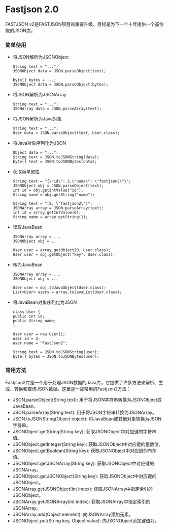 # Fastjson 2.0
FASTJSON v2是FASTJSON项目的重要升级，目标是为下一个十年提供一个高性能的JSON库。

### 简单使用
- 将JSON解析为JSONObject
    ```
    String text = "...";
    JSONObject data = JSON.parseObject(text);

    byte[] bytes = ...;
    JSONObject data = JSON.parseObject(bytes);
    ```
    
- 将JSON解析为JSONArray
    ```
    String text = "...";
    JSONArray data = JSON.parseArray(text);
    ```

- 将JSON解析为Java对象
    ```
    String text = "...";
    User data = JSON.parseObject(text, User.class);
    ```

- 将Java对象序列化为JSON
    ```
    Object data = "...";
    String text = JSON.toJSONString(data);
    byte[] text = JSON.toJSONBytes(data);
    ```

- 获取简单属性
    ```
    String text = "{\"id\": 2,\"name\": \"fastjson2\"}";
    JSONObject obj = JSON.parseObject(text);
    int id = obj.getIntValue("id");
    String name = obj.getString("name");

    String text = "[2, \"fastjson2\"]";
    JSONArray array = JSON.parseArray(text);
    int id = array.getIntValue(0);
    String name = array.getString(1);
    ```

- 读取JavaBean
    ```
    JSONArray array = ...
    JSONObject obj = ...

    User user = array.getObject(0, User.class);
    User user = obj.getObject("key", User.class);
    ```

- 转为JavaBean
    ```
    JSONArray array = ...
    JSONObject obj = ...

    User user = obj.toJavaObject(User.class);
    List<User> users = array.toJavaList(User.class);
    ```

- 将JavaBean对象序列化为JSON
    ```
    class User {
    public int id;
    public String name;
    }

    User user = new User();
    user.id = 2;
    user.name = "FastJson2";

    String text = JSON.toJSONString(user);
    byte[] bytes = JSON.toJSONBytes(user);
    ```

### 常用方法
Fastjson2库是一个用于处理JSON数据的Java库，它提供了许多方法来解析、生成、转换和查询JSON数据。这里是一些常用的Fastjson2方法：
- JSON.parseObject(String text): 用于将JSON字符串转换为JSONObject或JavaBean。
- JSON.parseArray(String text): 用于将JSON字符串转换为JSONArray。
- JSON.toJSONString(Object object): 将JavaBean或其他对象转换为JSON字符串。
- JSONObject.getString(String key): 获取JSONObject中对应键的字符串值。
- JSONObject.getInteger(String key): 获取JSONObject中对应键的整数值。
- JSONObject.getBoolean(String key): 获取JSONObject中对应键的布尔值。
- JSONObject.getJSONArray(String key): 获取JSONObject中对应键的JSONArray。
- JSONObject.getJSONObject(String key): 获取JSONObject中对应键的JSONObject。
- JSONArray.getJSONObject(int index): 获取JSONArray中指定索引的JSONObject。
- JSONArray.getJSONArray(int index): 获取JSONArray中指定索引的JSONArray。
- JSONArray.add(Object element): 向JSONArray添加元素。
- JSONObject.put(String key, Object value): 向JSONObject添加键值对。

